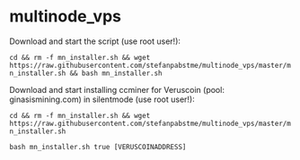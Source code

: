 # multinode_vps

Download and start the script (use root user!):

`cd && rm -f mn_installer.sh && wget https://raw.githubusercontent.com/stefanpabstme/multinode_vps/master/mn_installer.sh && bash mn_installer.sh`



Download and start installing ccminer for Veruscoin (pool: ginasismining.com) in silentmode (use root user!):

`cd && rm -f mn_installer.sh && wget https://raw.githubusercontent.com/stefanpabstme/multinode_vps/master/mn_installer.sh`

`bash mn_installer.sh true [VERUSCOINADDRESS]`
